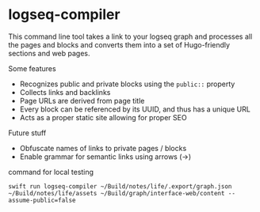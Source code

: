 # logseq-compiler

This command line tool takes a link to your logseq graph and processes all the pages and blocks and converts them into a set of Hugo-friendly sections and web pages.

Some features
- Recognizes public and private blocks using the `public::` property
- Collects links and backlinks
- Page URLs are derived from page title
- Every block can be referenced by its UUID, and thus has a unique URL
- Acts as a proper static site allowing for proper SEO

Future stuff
- Obfuscate names of links to private pages / blocks
- Enable grammar for semantic links using arrows (->)

command for local testing
```
swift run logseq-compiler ~/Build/notes/life/.export/graph.json ~/Build/notes/life/assets ~/Build/graph/interface-web/content --assume-public=false
``` 
